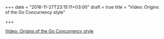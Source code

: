 +++
date = "2016-11-27T23:15:11+03:00"
draft = true
title = "Video: Origins of the Go Concurrency style"

+++

<p><a href="/stories/1278">Video: Origins of the Go Concurrency style</a></p>
